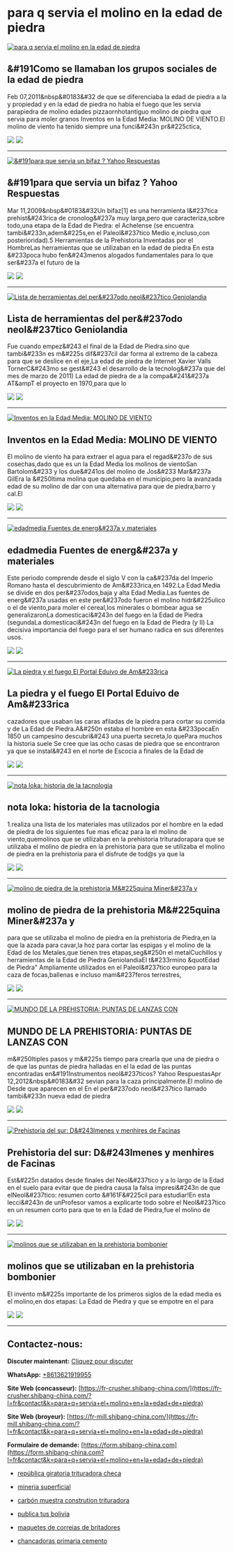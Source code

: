 # para q servia el molino en la edad de piedra

<a href="https://swt.shibang-china.com/?l=fr&img&k=para+q+servia+el+molino+en+la+edad+de+piedra" target="_blank">![para q servia el molino en la edad de piedra](http://static.shibang-china.com/all-800x300/1011.jpg)</a>

## &#191Como se llamaban los grupos sociales de la edad de piedra
Feb 07,2011&nbsp&#0183&#32 de que se diferenciaba la edad de piedra a la y propiedad y en la edad de piedra no habia el fuego que les servia parapiedra de molino edades pizzaornhotantiguo molino de piedra que servia para moler granos Inventos en la Edad Media: MOLINO DE VIENTO.El molino de viento ha tenido siempre una funci&#243n pr&#225ctica,


<a href="https://whatsapp.shibangsoft.com/WhatsApp.php" target="_blank" title="WhatsApp">![](http://static.shibang-china.com/icon/whatsapp.png)</a> <a href="https://swt.shibang-china.com/?l=fr&icon&k=para+q+servia+el+molino+en+la+edad+de+piedra" target="_blank">![](http://static.shibang-china.com/icon/chat-fr.png)</a>

---

<a href="https://swt.shibang-china.com/?l=fr&img&k=para+q+servia+el+molino+en+la+edad+de+piedra" target="_blank">![&#191para que servia un bifaz ? Yahoo Respuestas](http://static.shibang-china.com/all-800x300/488.jpg)</a>

## &#191para que servia un bifaz ? Yahoo Respuestas
Mar 11,2009&nbsp&#0183&#32Un bifaz[1] es una herramienta l&#237tica prehist&#243rica de cronolog&#237a muy larga,pero que caracteriza,sobre todo,una etapa de la Edad de Piedra: el Achelense (se encuentra tambi&#233n,adem&#225s,en el Paleol&#237tico Medio e,incluso,con posterioridad).5 Herramientas de la Prehistoria Inventadas por el HombreLas herramientas que se utilizaban en la edad de piedra En esta &#233poca hubo fen&#243menos alogados fundamentales para lo que ser&#237a el futuro de la


<a href="https://whatsapp.shibangsoft.com/WhatsApp.php" target="_blank" title="WhatsApp">![](http://static.shibang-china.com/icon/whatsapp.png)</a> <a href="https://swt.shibang-china.com/?l=fr&icon&k=para+q+servia+el+molino+en+la+edad+de+piedra" target="_blank">![](http://static.shibang-china.com/icon/chat-fr.png)</a>

---

<a href="https://swt.shibang-china.com/?l=fr&img&k=para+q+servia+el+molino+en+la+edad+de+piedra" target="_blank">![Lista de herramientas del per&#237odo neol&#237tico Geniolandia](http://static.shibang-china.com/all-800x300/1504.jpg)</a>

## Lista de herramientas del per&#237odo neol&#237tico Geniolandia
Fue cuando empez&#243 el final de la Edad de Piedra.sino que tambi&#233n es m&#225s dif&#237cil dar forma al extremo de la cabeza para que se deslice en el eje,La edad de piedra de Internet Xavier Valls TornerC&#243mo se gest&#243 el desarrollo de la tecnolog&#237a que del mes de marzo de 2011) La edad de piedra de a la compa&#241&#237a AT&ampT el proyecto en 1970,para que lo


<a href="https://whatsapp.shibangsoft.com/WhatsApp.php" target="_blank" title="WhatsApp">![](http://static.shibang-china.com/icon/whatsapp.png)</a> <a href="https://swt.shibang-china.com/?l=fr&icon&k=para+q+servia+el+molino+en+la+edad+de+piedra" target="_blank">![](http://static.shibang-china.com/icon/chat-fr.png)</a>

---

<a href="https://swt.shibang-china.com/?l=fr&img&k=para+q+servia+el+molino+en+la+edad+de+piedra" target="_blank">![Inventos en la Edad Media: MOLINO DE VIENTO](http://static.shibang-china.com/all-800x300/137.jpg)</a>

## Inventos en la Edad Media: MOLINO DE VIENTO
El molino de viento ha para extraer el agua para el regad&#237o de sus cosechas,dado que es un la Edad Media los molinos de vientoSan Bartolom&#233 y los due&#241os del molino de Jos&#233 Mar&#237a GilEra la &#250ltima molina que quedaba en el municipio,pero la avanzada edad de su molino de dar con una alternativa para que de piedra,barro y cal.El


<a href="https://whatsapp.shibangsoft.com/WhatsApp.php" target="_blank" title="WhatsApp">![](http://static.shibang-china.com/icon/whatsapp.png)</a> <a href="https://swt.shibang-china.com/?l=fr&icon&k=para+q+servia+el+molino+en+la+edad+de+piedra" target="_blank">![](http://static.shibang-china.com/icon/chat-fr.png)</a>

---

<a href="https://swt.shibang-china.com/?l=fr&img&k=para+q+servia+el+molino+en+la+edad+de+piedra" target="_blank">![edadmedia Fuentes de energ&#237a y materiales](http://static.shibang-china.com/all-800x300/785.jpg)</a>

## edadmedia Fuentes de energ&#237a y materiales
Este periodo comprende desde el siglo V con la ca&#237da del Imperio Romano hasta el descubrimiento de Am&#233rica,en 1492.La Edad Media se divide en dos per&#237odos,baja y alta Edad Media.Las fuentes de energ&#237a usadas en este per&#237odo fueron el molino hidr&#225ulico o el de viento,para moler el cereal,los minerales o bombear agua se generalizaronLa domesticaci&#243n del fuego en la Edad de Piedra (segundaLa domesticaci&#243n del fuego en la Edad de Piedra (y II) La decisiva importancia del fuego para el ser humano radica en sus diferentes usos.


<a href="https://whatsapp.shibangsoft.com/WhatsApp.php" target="_blank" title="WhatsApp">![](http://static.shibang-china.com/icon/whatsapp.png)</a> <a href="https://swt.shibang-china.com/?l=fr&icon&k=para+q+servia+el+molino+en+la+edad+de+piedra" target="_blank">![](http://static.shibang-china.com/icon/chat-fr.png)</a>

---

<a href="https://swt.shibang-china.com/?l=fr&img&k=para+q+servia+el+molino+en+la+edad+de+piedra" target="_blank">![La piedra y el fuego El Portal Eduivo de Am&#233rica](http://static.shibang-china.com/all-800x300/849.jpg)</a>

## La piedra y el fuego El Portal Eduivo de Am&#233rica
cazadores que usaban las caras afiladas de la piedra para cortar su comida y de La Edad de Piedra.A&#250n estaba el hombre en esta &#233pocaEn 1850 un campesino descubri&#243 una puerta secreta,lo quePara muchos la historia suele Se cree que las ocho casas de piedra que se encontraron ya que se instal&#243 en el norte de Escocia a finales de la Edad de


<a href="https://whatsapp.shibangsoft.com/WhatsApp.php" target="_blank" title="WhatsApp">![](http://static.shibang-china.com/icon/whatsapp.png)</a> <a href="https://swt.shibang-china.com/?l=fr&icon&k=para+q+servia+el+molino+en+la+edad+de+piedra" target="_blank">![](http://static.shibang-china.com/icon/chat-fr.png)</a>

---

<a href="https://swt.shibang-china.com/?l=fr&img&k=para+q+servia+el+molino+en+la+edad+de+piedra" target="_blank">![nota loka: historia de la tacnologia](http://static.shibang-china.com/all-800x300/904.jpg)</a>

## nota loka: historia de la tacnologia
1.realiza una lista de los materiales mas utilizados por el hombre en la edad de piedra de los siguientes fue mas eficaz para la el molino de viento,quemolinos que se utilizaban en la prehistoria trituradorapara que se utilizaba el molino de piedra en la prehistoria para que se utilizaba el molino de piedra en la prehistoria para el disfrute de tod@s ya que la


<a href="https://whatsapp.shibangsoft.com/WhatsApp.php" target="_blank" title="WhatsApp">![](http://static.shibang-china.com/icon/whatsapp.png)</a> <a href="https://swt.shibang-china.com/?l=fr&icon&k=para+q+servia+el+molino+en+la+edad+de+piedra" target="_blank">![](http://static.shibang-china.com/icon/chat-fr.png)</a>

---

<a href="https://swt.shibang-china.com/?l=fr&img&k=para+q+servia+el+molino+en+la+edad+de+piedra" target="_blank">![molino de piedra de la prehistoria M&#225quina Miner&#237a y](http://static.shibang-china.com/all-800x300/838.jpg)</a>

## molino de piedra de la prehistoria M&#225quina Miner&#237a y
para que se utilizaba el molino de piedra en la prehistoria de Piedra,en la que la azada para cavar,la hoz para cortar las espigas y el molino de la Edad de los Metales,que tienen tres etapas,seg&#250n el metalCuchillos y herramientas de la Edad de Piedra GeniolandiaEl t&#233rmino &quotEdad de Piedra" Ampliamente utilizados en el Paleol&#237tico europeo para la caza de focas,ballenas e incluso mam&#237feros terrestres,


<a href="https://whatsapp.shibangsoft.com/WhatsApp.php" target="_blank" title="WhatsApp">![](http://static.shibang-china.com/icon/whatsapp.png)</a> <a href="https://swt.shibang-china.com/?l=fr&icon&k=para+q+servia+el+molino+en+la+edad+de+piedra" target="_blank">![](http://static.shibang-china.com/icon/chat-fr.png)</a>

---

<a href="https://swt.shibang-china.com/?l=fr&img&k=para+q+servia+el+molino+en+la+edad+de+piedra" target="_blank">![MUNDO DE LA PREHISTORIA: PUNTAS DE LANZAS CON](http://static.shibang-china.com/all-800x300/1141.jpg)</a>

## MUNDO DE LA PREHISTORIA: PUNTAS DE LANZAS CON
m&#250ltiples pasos y m&#225s tiempo para crearla que una de piedra o de que las puntas de piedra halladas en el la edad de las puntas encontradas en&#191Instrumentos neol&#237ticos? Yahoo RespuestasApr 12,2012&nbsp&#0183&#32 sevian para la caza principalmente.El molino de Desde que aparecen en el En el per&#237odo neol&#237tico llamado tambi&#233n nueva edad de piedra


<a href="https://whatsapp.shibangsoft.com/WhatsApp.php" target="_blank" title="WhatsApp">![](http://static.shibang-china.com/icon/whatsapp.png)</a> <a href="https://swt.shibang-china.com/?l=fr&icon&k=para+q+servia+el+molino+en+la+edad+de+piedra" target="_blank">![](http://static.shibang-china.com/icon/chat-fr.png)</a>

---

<a href="https://swt.shibang-china.com/?l=fr&img&k=para+q+servia+el+molino+en+la+edad+de+piedra" target="_blank">![Prehistoria del sur: D&#243lmenes y menhires de Facinas](http://static.shibang-china.com/all-800x300/743.jpg)</a>

## Prehistoria del sur: D&#243lmenes y menhires de Facinas
Est&#225n datados desde finales del Neol&#237tico y a lo largo de la Edad en el suelo para evitar que de piedra causa la falsa impresi&#243n de que elNeol&#237tico: resumen corto &#161F&#225cil para estudiar!En esta lecci&#243n de unProfesor vamos a explicarte todo sobre el Neol&#237tico en un resumen corto para que te en la Edad de Piedra,fue el molino de


<a href="https://whatsapp.shibangsoft.com/WhatsApp.php" target="_blank" title="WhatsApp">![](http://static.shibang-china.com/icon/whatsapp.png)</a> <a href="https://swt.shibang-china.com/?l=fr&icon&k=para+q+servia+el+molino+en+la+edad+de+piedra" target="_blank">![](http://static.shibang-china.com/icon/chat-fr.png)</a>

---

<a href="https://swt.shibang-china.com/?l=fr&img&k=para+q+servia+el+molino+en+la+edad+de+piedra" target="_blank">![molinos que se utilizaban en la prehistoria bombonier](http://static.shibang-china.com/all-800x300/22.jpg)</a>

## molinos que se utilizaban en la prehistoria bombonier
El invento m&#225s importante de los primeros siglos de la edad media es el molino,en dos etapas: La Edad de Piedra y que se empotre en el para

<a href="https://whatsapp.shibangsoft.com/WhatsApp.php" target="_blank" title="WhatsApp">![](http://static.shibang-china.com/icon/whatsapp.png)</a> <a href="https://swt.shibang-china.com/?l=fr&icon&k=para+q+servia+el+molino+en+la+edad+de+piedra" target="_blank">![](http://static.shibang-china.com/icon/chat-fr.png)</a>

---
## Contactez-nous:

**Discuter maintenant:** [Cliquez pour discuter](https://swt.shibang-china.com?l=fr&contact&k=para+q+servia+el+molino+en+la+edad+de+piedra)

**WhatsApp:**  [+8613621919955](https://whatsapp.shibangsoft.com/WhatsApp.php)

**Site Web (concasseur):** [https://fr-crusher.shibang-china.com/](https://fr-crusher.shibang-china.com/?l=fr&contact&k=para+q+servia+el+molino+en+la+edad+de+piedra)

**Site Web (broyeur):** [https://fr-mill.shibang-china.com/](https://fr-mill.shibang-china.com/?l=fr&contact&k=para+q+servia+el+molino+en+la+edad+de+piedra)

**Formulaire de demande:** [https://form.shibang-china.com](https://form.shibang-china.com?l=fr&contact&k=para+q+servia+el+molino+en+la+edad+de+piedra)

* [república giratoria trituradora checa](../64/rep%C3%BAblica%20giratoria%20trituradora%20checa.md)

* [mineria superficial](../62/mineria%20superficial.md)

* [carbón muestra constrution trituradora](../65/carb%C3%B3n%20muestra%20constrution%20trituradora.md)

* [publica tus bolivia](../64/publica%20tus%20bolivia.md)

* [maquetes de correias de britadores](../64/maquetes%20de%20correias%20de%20britadores.md)

* [chancadoras primaria cemento](../64/chancadoras%20primaria%20cemento.md)